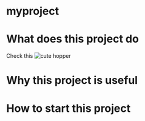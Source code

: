 # myproject
# What does this project do
Check this ![cute hopper](http://www.growweedeasy.com/sites/growweedeasy.com/files/example-of-a-gross-leafhopper.jpg)
# Why this project is useful

# How to start this project